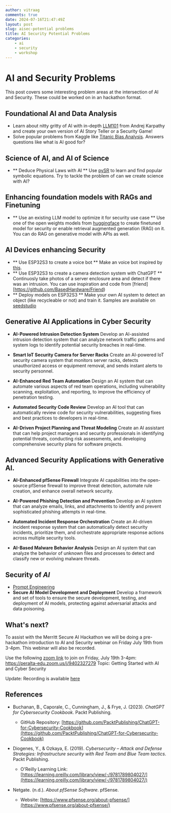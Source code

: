 ```yaml
---
author: vitraag
comments: true
date: 2024-07-16T21:47:49Z
layout: post
slug: aisec-potential problems
title: AI Security Potential Problems
categories:
    - ai
    - security
    - workshop
---
```

# AI and Security Problems
This post covers some interesting problem areas at the intersection of AI and Security. These could be worked on in an hackathon format.

## Foundational AI and Data Analysis
- Learn about nitty gritty of AI with in-depth [LLM101](https://github.com/karpathy/LLM101n) from Andrej Karpathy and create your own version of AI Story Teller or a Security Game!
- Solve popular problems from Kaggle like [Titanic Bias Analysis](https://www.kaggle.com/competitions/titanic). Answers questions like what is AI good for?

## Science of AI, and AI of Science
- ** Deduce Physical Laws with AI **
  Use [pySR](https://github.com/MilesCranmer/PySR) to learn and find popular symbolic equations. Try to tackle the problem of can we create science with AI?

## Enhancing foundation models with RAGs and Finetuning
- ** Use an existing LLM model to optimize it for security use case **
  Use one of the open weights models from [huggingface](https://huggingface.co/) to create finetuned model for security or enable retrieval augmented generation (RAG) on it. You can do RAG on generative model with APIs as well.

## AI Devices enhancing Security
- ** Use ESP32S3 to create a voice bot **
  Make an voice bot inspired by [this](https://wiki.seeedstudio.com/xiao_esp32s3_speech2chatgpt/).
- ** Use ESP32S3 to create a camera detection system with ChatGPT **
  Continuosly take photos of a server enclosure area and detect if there was an intrusion. You can use inspiration and code from [friend][https://github.com/BasedHardware/Friend)
- ** Deploy models on ESP32S3 **
  Make your own AI system to detect an object (like recycleable or not) and train it. Samples are available on [seedstudio](https://wiki.seeedstudio.com/xiao_esp32s3_sscma/)

## Generative AI Applications in Cyber Security
- **AI-Powered Intrusion Detection System**
  Develop an AI-assisted intrusion detection system that can analyze network traffic patterns and system logs to identify potential security breaches in real-time.

- **Smart IoT Security Camera for Server Racks**
  Create an AI-powered IoT security camera system that monitors server racks, detects unauthorized access or equipment removal, and sends instant alerts to security personnel.

- **AI-Enhanced Red Team Automation**
  Design an AI system that can automate various aspects of red team operations, including vulnerability scanning, exploitation, and reporting, to improve the efficiency of penetration testing.

- **Automated Security Code Review**
  Develop an AI tool that can automatically review code for security vulnerabilities, suggesting fixes and best practices to developers in real-time.

- **AI-Driven Project Planning and Threat Modeling**
  Create an AI assistant that can help project managers and security professionals in identifying potential threats, conducting risk assessments, and developing comprehensive security plans for software projects.

## Advanced Security Applications with Generative AI.
- **AI-Enhanced pfSense Firewall**
  Integrate AI capabilities into the open-source pfSense firewall to improve threat detection, automate rule creation, and enhance overall network security.

- **AI-Powered Phishing Detection and Prevention**
  Develop an AI system that can analyze emails, links, and attachments to identify and prevent sophisticated phishing attempts in real-time.

- **Automated Incident Response Orchestration**
  Create an AI-driven incident response system that can automatically detect security incidents, prioritize them, and orchestrate appropriate response actions across multiple security tools.

- **AI-Based Malware Behavior Analysis**
  Design an AI system that can analyze the behavior of unknown files and processes to detect and classify new or evolving malware threats.

## Security of *AI*
- [Prompt Engineering](https://www.vitraag.com/2023/11/24/llm-security-research/)
- **Secure AI Model Development and Deployment**
  Develop a framework and set of tools to ensure the secure development, testing, and deployment of AI models, protecting against adversarial attacks and data poisoning.

## What's next?
To assist with the Merritt Secure AI Hackathon we will be doing a pre-hackathon introduction to AI and Security webinar on Friday July 19th from 3-4pm. This webinar will also be recorded.

Use the following [zoom link](https://peralta-edu.zoom.us/j/9402327279) to join on Friday, July 19th 3-4pm:
https://peralta-edu.zoom.us/j/9402327279
Topic: Getting Started with AI and Cyber Security

Update:
Recording is available [here](https://peralta-edu.zoom.us/rec/share/nGaiCnwbLRNJaYdJhziyJwyS_HtXqauRT2UeNCbKnm_ZJ8cEvezP6pBj_k3iH2qY.ARDQf4ocKOosO-vr)

## References

- Buchanan, B., Caporale, C., Cunningham, J., & Frye, J. (2023). *ChatGPT for Cybersecurity Cookbook*. Packt Publishing.
  - GitHub Repository: [https://github.com/PacktPublishing/ChatGPT-for-Cybersecurity-Cookbook](https://github.com/PacktPublishing/ChatGPT-for-Cybersecurity-Cookbook)

- Diogenes, Y., & Ozkaya, E. (2019). *Cybersecurity – Attack and Defense Strategies: Infrastructure security with Red Team and Blue Team tactics*. Packt Publishing.
  - O'Reilly Learning Link: [https://learning.oreilly.com/library/view/-/9781789804027/](https://learning.oreilly.com/library/view/-/9781789804027/)

- Netgate. (n.d.). *About pfSense Software*. pfSense.
  - Website: [https://www.pfsense.org/about-pfsense/](https://www.pfsense.org/about-pfsense/)
